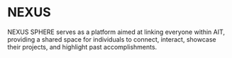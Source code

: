 # NEXUS
NEXUS SPHERE serves as a platform aimed at linking everyone within AIT, providing a shared space for individuals to connect, interact, showcase their projects, and highlight past accomplishments.
